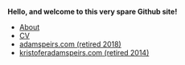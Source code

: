 **Hello, and welcome to this very spare Github site!** 

* [About](https://adamspeirs.github.io/about.html)
* [CV](https://adamspeirs.github.io/cv.html)
* [adamspeirs.com (retired 2018)](https://web.archive.org/web/20180710232040/https://adamspeirs.com/)
* [kristoferadamspeirs.com (retired 2014)](https://web.archive.org/web/20140517214113/http://kristoferadamspeirs.com/)

